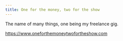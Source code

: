 ```yaml
---
title: One for the money, two for the show
---
```


The name of many things, one being my freelance gig.

https://www.oneforthemoneytwofortheshow.com
